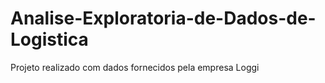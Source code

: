 # Analise-Exploratoria-de-Dados-de-Logistica
Projeto realizado com dados fornecidos pela empresa Loggi
